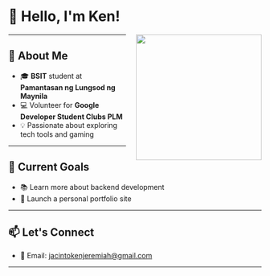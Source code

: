 # 👋 Hello, I'm Ken!
<img src="https://art.pixilart.com/e1e19a997941864.gif" width="250" height="250" align="right" style="margin-left: 20px;"/>

---

## 🧠 About Me
- 🎓 **BSIT** student at **Pamantasan ng Lungsod ng Maynila**
- 💻 Volunteer for **Google Developer Student Clubs PLM**
- 💡 Passionate about exploring tech tools and gaming

---

## 📌 Current Goals
- 📚 Learn more about backend development  
- 🚀 Launch a personal portfolio site

---

## 📫 Let's Connect
- 📧 Email: jacintokenjeremiah@gmail.com

---
